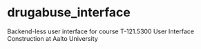 drugabuse_interface
===================

Backend-less user interface for course T-121.5300 User Interface Construction at Aalto University